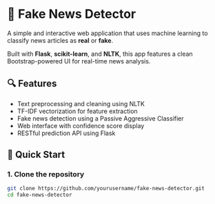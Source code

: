# 📰 Fake News Detector

A simple and interactive web application that uses machine learning to classify news articles as **real** or **fake**.

Built with **Flask**, **scikit-learn**, and **NLTK**, this app features a clean Bootstrap-powered UI for real-time news analysis.

## 🔍 Features

- Text preprocessing and cleaning using NLTK
- TF-IDF vectorization for feature extraction
- Fake news detection using a Passive Aggressive Classifier
- Web interface with confidence score display
- RESTful prediction API using Flask

## 🚀 Quick Start

### 1. Clone the repository

```bash
git clone https://github.com/yourusername/fake-news-detector.git
cd fake-news-detector
